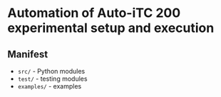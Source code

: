 # Automation of Auto-iTC 200 experimental setup and execution #

## Manifest ##
* `src/` - Python modules
* `test/` - testing modules
* `examples/` - examples
